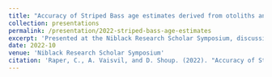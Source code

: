 ```yaml
---
title: "Accuracy of Striped Bass age estimates derived from otoliths and spines"
collection: presentations
permalink: /presentation/2022-striped-bass-age-estimates
excerpt: 'Presented at the Niblack Research Scholar Symposium, discussing the accuracy of age estimates for Striped Bass using otoliths and spines.'
date: 2022-10
venue: 'Niblack Research Scholar Symposium'
citation: 'Raper, C., A. Vaisvil, and D. Shoup. (2022). "Accuracy of Striped Bass age estimates derived from otoliths and spines." Niblack Research Scholar Symposium.'
---
```

